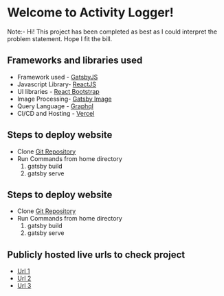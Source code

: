 # Welcome to Activity Logger!

Note:- Hi! This project has been completed as best as I could interpret the problem statement. Hope I fit the bill.

## Frameworks and libraries used
- Framework used - [GatsbyJS](https://www.gatsbyjs.org/)
- Javascript Library- [ReactJS](https://reactjs.org/)
- UI libraries - [React Bootstrap](https://github.com/react-bootstrap/react-bootstrap)
- Image Processing- [Gatsby Image](https://www.gatsbyjs.org/packages/gatsby-image/)
- Query Language - [Graphql](https://graphql.org/)
- CI/CD and Hosting - [Vercel](https://vercel.com/)

## Steps to deploy website
- Clone [Git Repository](https://github.com/vijaylakhmani/FullThrottleReactTest.git)
- Run Commands from home directory
	1. gatsby build
	2. gatsby serve

## Steps to deploy website
- Clone [Git Repository](https://github.com/vijaylakhmani/FullThrottleReactTest.git)
- Run Commands from home directory
	1. gatsby build
	2. gatsby serve


## Publicly hosted live urls to check project
- [Url 1](https://full-throttle-react-test.vercel.app/)
- [Url 2](https://full-throttle-react-test-git-master.vijayl.vercel.app/)
- [Url 3](https://full-throttle-react-test.vijayl.vercel.app/)
